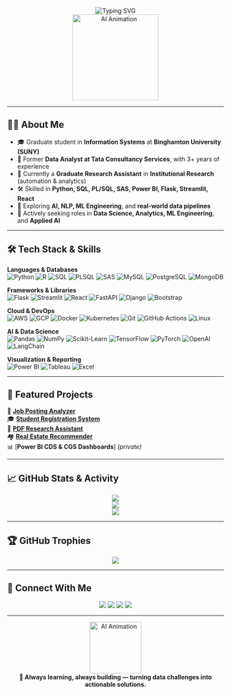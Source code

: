 <!-- Profile README for Viranchi Ravindra More -->

<div align="center">
  
  <!-- Typing Banner -->
  <img src="https://readme-typing-svg.demolab.com?font=Fira+Code&size=26&pause=2000&color=0B7285&center=true&vCenter=true&width=850&lines=Hi+Fellow+Techies+👋,+I'm+Viranchi+Ravindra+More;Driving+Insights+•+Building+Solutions+•+Empowering+Innovation;Data+Science+%7C+Analytics+%7C+Applied+AI" alt="Typing SVG" />

  <!-- Animated GIF -->
  <br>
  <img src="https://media.giphy.com/media/f3iwJFOVOwuy7K6FFw/giphy.gif" height="200" alt="AI Animation"/>
</div>

---

## 👨‍💼 About Me  

- 🎓 Graduate student in **Information Systems** at **Binghamton University (SUNY)**  
- 💼 Former **Data Analyst at Tata Consultancy Services**, with 3+ years of experience  
- 🔬 Currently a **Graduate Research Assistant** in **Institutional Research** (automation & analytics)  
- 🛠️ Skilled in **Python, SQL, PL/SQL, SAS, Power BI, Flask, Streamlit, React**  
- 🤖 Exploring **AI, NLP, ML Engineering**, and **real-world data pipelines**  
- 🎯 Actively seeking roles in **Data Science, Analytics, ML Engineering**, and **Applied AI**  

---

## 🛠️ Tech Stack & Skills  

**Languages & Databases**  
![Python](https://img.shields.io/badge/Python-3776AB?style=for-the-badge&logo=python&logoColor=white)
![R](https://img.shields.io/badge/R-276DC3?style=for-the-badge&logo=r&logoColor=white)
![SQL](https://img.shields.io/badge/SQL-4479A1?style=for-the-badge&logo=mysql&logoColor=white)
![PLSQL](https://img.shields.io/badge/PL%2FSQL-F80000?style=for-the-badge&logo=oracle&logoColor=white)
![SAS](https://img.shields.io/badge/SAS-1A1A1A?style=for-the-badge&logo=sas&logoColor=white)
![MySQL](https://img.shields.io/badge/MySQL-005C84?style=for-the-badge&logo=mysql&logoColor=white)
![PostgreSQL](https://img.shields.io/badge/PostgreSQL-316192?style=for-the-badge&logo=postgresql&logoColor=white)
![MongoDB](https://img.shields.io/badge/MongoDB-47A248?style=for-the-badge&logo=mongodb&logoColor=white)

**Frameworks & Libraries**  
![Flask](https://img.shields.io/badge/Flask-000000?style=for-the-badge&logo=flask&logoColor=white)
![Streamlit](https://img.shields.io/badge/Streamlit-FF4B4B?style=for-the-badge&logo=streamlit&logoColor=white)
![React](https://img.shields.io/badge/React-61DAFB?style=for-the-badge&logo=react&logoColor=black)
![FastAPI](https://img.shields.io/badge/FastAPI-009688?style=for-the-badge&logo=fastapi&logoColor=white)
![Django](https://img.shields.io/badge/Django-092E20?style=for-the-badge&logo=django&logoColor=white)
![Bootstrap](https://img.shields.io/badge/Bootstrap-7952B3?style=for-the-badge&logo=bootstrap&logoColor=white)

**Cloud & DevOps**  
![AWS](https://img.shields.io/badge/AWS-232F3E?style=for-the-badge&logo=amazonaws&logoColor=white)
![GCP](https://img.shields.io/badge/GCP-4285F4?style=for-the-badge&logo=googlecloud&logoColor=white)
![Docker](https://img.shields.io/badge/Docker-2496ED?style=for-the-badge&logo=docker&logoColor=white)
![Kubernetes](https://img.shields.io/badge/Kubernetes-326CE5?style=for-the-badge&logo=kubernetes&logoColor=white)
![Git](https://img.shields.io/badge/Git-F05032?style=for-the-badge&logo=git&logoColor=white)
![GitHub Actions](https://img.shields.io/badge/GitHub_Actions-2088FF?style=for-the-badge&logo=github-actions&logoColor=white)
![Linux](https://img.shields.io/badge/Linux-FCC624?style=for-the-badge&logo=linux&logoColor=black)

**AI & Data Science**  
![Pandas](https://img.shields.io/badge/Pandas-150458?style=for-the-badge&logo=pandas&logoColor=white)
![NumPy](https://img.shields.io/badge/Numpy-013243?style=for-the-badge&logo=numpy&logoColor=white)
![Scikit-Learn](https://img.shields.io/badge/Scikit--Learn-F7931E?style=for-the-badge&logo=scikitlearn&logoColor=white)
![TensorFlow](https://img.shields.io/badge/TensorFlow-FF6F00?style=for-the-badge&logo=tensorflow&logoColor=white)
![PyTorch](https://img.shields.io/badge/PyTorch-EE4C2C?style=for-the-badge&logo=pytorch&logoColor=white)
![OpenAI](https://img.shields.io/badge/OpenAI-412991?style=for-the-badge&logo=openai&logoColor=white)
![LangChain](https://img.shields.io/badge/LangChain-00BFAE?style=for-the-badge)

**Visualization & Reporting**  
![Power BI](https://img.shields.io/badge/Power%20BI-F2C811?style=for-the-badge&logo=powerbi&logoColor=black)
![Tableau](https://img.shields.io/badge/Tableau-E97627?style=for-the-badge&logo=tableau&logoColor=white)
![Excel](https://img.shields.io/badge/Excel-217346?style=for-the-badge&logo=microsoft-excel&logoColor=white)

---

## 📂 Featured Projects  

🚀 [**Job Posting Analyzer**](https://github.com/viru9192/Job_Posting_Analyzer)  
🎓 [**Student Registration System**](https://github.com/viru9192/Student-Registration-System-SRS-)  
📄 [**PDF Research Assistant**](https://github.com/viru9192/BU-Research-Assistant)  
🏘️ [**Real Estate Recommender**](https://github.com/viru9192/Real_Estate_Recommendation)  
📊 [**Power BI CDS & CGS Dashboards**] *(private)*  

---

## 📈 GitHub Stats & Activity  

<div align="center">
  <img src="https://github-readme-streak-stats.herokuapp.com/?user=viru9192&theme=radical&hide_border=true"/>
  <br>
  <img src="https://github-readme-stats.vercel.app/api?username=viru9192&show_icons=true&theme=radical&hide_border=true"/>
  <br>
  <img src="https://github-profile-summary-cards.vercel.app/api/cards/profile-details?username=viru9192&theme=radical"/>
</div>

---

## 🏆 GitHub Trophies  

<div align="center">
  <img src="https://github-profile-trophy.vercel.app/?username=viru9192&theme=onedark&no-frame=true&margin-w=10" />
</div>

---

## 🌱 Connect With Me  

<p align="center">
  <a href="mailto:viranchimore2112@gmail.com"><img src="https://img.shields.io/badge/Email-D14836?style=for-the-badge&logo=gmail&logoColor=white"/></a>
  <a href="https://www.linkedin.com/in/viranchimore/"><img src="https://img.shields.io/badge/LinkedIn-0077B5?style=for-the-badge&logo=linkedin&logoColor=white"/></a>
  <a href="https://viru9192.github.io/Viranchi_More_portfolio/"><img src="https://img.shields.io/badge/Portfolio-24292e?style=for-the-badge&logo=github&logoColor=white"/></a>
  <a href="https://www.kaggle.com/viranchi"><img src="https://img.shields.io/badge/Kaggle-20BEFF?style=for-the-badge&logo=kaggle&logoColor=white"/></a>
</p>

---

<div align="center">
  <img src="https://media.giphy.com/media/3o7aD2saalBwwftBIY/giphy.gif" height="120" alt="AI Animation"/>
  <br>
  <b>🚀 Always learning, always building — turning data challenges into actionable solutions.</b>
</div>

